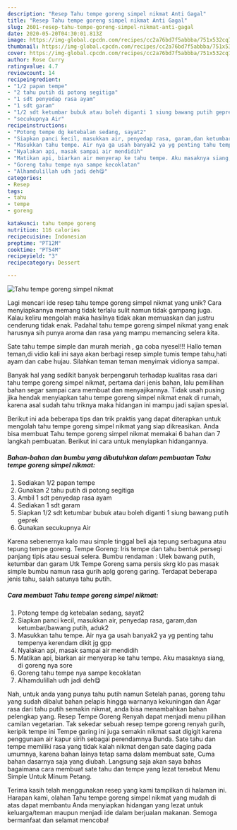 ```yaml
---
description: "Resep Tahu tempe goreng simpel nikmat Anti Gagal"
title: "Resep Tahu tempe goreng simpel nikmat Anti Gagal"
slug: 2601-resep-tahu-tempe-goreng-simpel-nikmat-anti-gagal
date: 2020-05-20T04:30:01.813Z
image: https://img-global.cpcdn.com/recipes/cc2a76bd7f5abbba/751x532cq70/tahu-tempe-goreng-simpel-nikmat-foto-resep-utama.jpg
thumbnail: https://img-global.cpcdn.com/recipes/cc2a76bd7f5abbba/751x532cq70/tahu-tempe-goreng-simpel-nikmat-foto-resep-utama.jpg
cover: https://img-global.cpcdn.com/recipes/cc2a76bd7f5abbba/751x532cq70/tahu-tempe-goreng-simpel-nikmat-foto-resep-utama.jpg
author: Rose Curry
ratingvalue: 4.7
reviewcount: 14
recipeingredient:
- "1/2 papan tempe"
- "2 tahu putih di potong segitiga"
- "1 sdt penyedap rasa ayam"
- "1 sdt garam"
- "1/2 sdt ketumbar bubuk atau boleh diganti 1 siung bawang putih geprek"
- "secukupnya Air"
recipeinstructions:
- "Potong tempe dg ketebalan sedang, sayat2"
- "Siapkan panci kecil, masukkan air, penyedap rasa, garam,dan ketumbar/bawang putih, aduk2"
- "Masukkan tahu tempe. Air nya ga usah banyak2 ya yg penting tahu tempenya kerendam dikit jg gpp"
- "Nyalakan api, masak sampai air mendidih"
- "Matikan api, biarkan air menyerap ke tahu tempe. Aku masaknya siang, di goreng nya sore"
- "Goreng tahu tempe nya sampe kecoklatan"
- "Alhamdulillah udh jadi deh😋"
categories:
- Resep
tags:
- tahu
- tempe
- goreng

katakunci: tahu tempe goreng 
nutrition: 116 calories
recipecuisine: Indonesian
preptime: "PT12M"
cooktime: "PT54M"
recipeyield: "3"
recipecategory: Dessert

---
```



![Tahu tempe goreng simpel nikmat](https://img-global.cpcdn.com/recipes/cc2a76bd7f5abbba/751x532cq70/tahu-tempe-goreng-simpel-nikmat-foto-resep-utama.jpg)

Lagi mencari ide resep tahu tempe goreng simpel nikmat yang unik? Cara menyiapkannya memang tidak terlalu sulit namun tidak gampang juga. Kalau keliru mengolah maka hasilnya tidak akan memuaskan dan justru cenderung tidak enak. Padahal tahu tempe goreng simpel nikmat yang enak harusnya sih punya aroma dan rasa yang mampu memancing selera kita.

Sate tahu tempe simple dan murah meriah , ga coba nyesel!!! Hallo teman teman,di vidio kali ini saya akan berbagi resep simple tumis tempe tahu,hati ayam dan cabe hujau. Silahkan teman teman menyimak vidionya sampai.

Banyak hal yang sedikit banyak berpengaruh terhadap kualitas rasa dari tahu tempe goreng simpel nikmat, pertama dari jenis bahan, lalu pemilihan bahan segar sampai cara membuat dan menyajikannya. Tidak usah pusing jika hendak menyiapkan tahu tempe goreng simpel nikmat enak di rumah, karena asal sudah tahu triknya maka hidangan ini mampu jadi sajian spesial.


Berikut ini ada beberapa tips dan trik praktis yang dapat diterapkan untuk mengolah tahu tempe goreng simpel nikmat yang siap dikreasikan. Anda bisa membuat Tahu tempe goreng simpel nikmat memakai 6 bahan dan 7 langkah pembuatan. Berikut ini cara untuk menyiapkan hidangannya.

<!--inarticleads1-->

##### Bahan-bahan dan bumbu yang dibutuhkan dalam pembuatan Tahu tempe goreng simpel nikmat:

1. Sediakan 1/2 papan tempe
1. Gunakan 2 tahu putih di potong segitiga
1. Ambil 1 sdt penyedap rasa ayam
1. Sediakan 1 sdt garam
1. Siapkan 1/2 sdt ketumbar bubuk atau boleh diganti 1 siung bawang putih geprek
1. Gunakan secukupnya Air


Karena sebenernya kalo mau simple tinggal beli aja tepung serbaguna atau tepung tempe goreng. Tempe Goreng: Iris tempe dan tahu bentuk persegi panjang tipis atau sesuai selera. Bumbu rendaman : Ulek bawang putih, ketumbar dan garam Utk Tempe Goreng sama persis skrg klo pas masak simple bumbu namun rasa gurih aplg goreng garing. Terdapat beberapa jenis tahu, salah satunya tahu putih. 

<!--inarticleads2-->

##### Cara membuat Tahu tempe goreng simpel nikmat:

1. Potong tempe dg ketebalan sedang, sayat2
1. Siapkan panci kecil, masukkan air, penyedap rasa, garam,dan ketumbar/bawang putih, aduk2
1. Masukkan tahu tempe. Air nya ga usah banyak2 ya yg penting tahu tempenya kerendam dikit jg gpp
1. Nyalakan api, masak sampai air mendidih
1. Matikan api, biarkan air menyerap ke tahu tempe. Aku masaknya siang, di goreng nya sore
1. Goreng tahu tempe nya sampe kecoklatan
1. Alhamdulillah udh jadi deh😋


Nah, untuk anda yang punya tahu putih namun Setelah panas, goreng tahu yang sudah dibalut bahan pelapis hingga warnanya kekuningan dan Agar rasa dari tahu putih semakin nikmat, anda bisa menambahkan bahan pelengkap yang. Resep Tempe Goreng Renyah dapat menjadi menu pilihan camilan vegetarian. Tak sekedar sebuah resep tempe goreng renyah gurih, keripik tempe ini Tempe garing ini juga semakin nikmat saat digigit karena penggunaan air kapur sirih sebagai perendamnya Bunda. Sate tahu dan tempe memiliki rasa yang tidak kalah nikmat dengan sate daging pada umumnya, karena bahan lainya tetap sama dalam membuat sate, Cuma bahan dasarnya saja yang diubah. Langsung saja akan saya bahas bagaimana cara membuat sate tahu dan tempe yang lezat tersebut Menu Simple Untuk Minum Petang. 

Terima kasih telah menggunakan resep yang kami tampilkan di halaman ini. Harapan kami, olahan Tahu tempe goreng simpel nikmat yang mudah di atas dapat membantu Anda menyiapkan hidangan yang lezat untuk keluarga/teman maupun menjadi ide dalam berjualan makanan. Semoga bermanfaat dan selamat mencoba!
